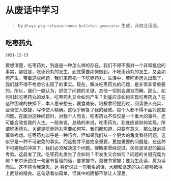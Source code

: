# 从废话中学习

> by `@lwys-pkg-releaser/node-bullshit-generator` 生成，非商业用途。

## 吃枣药丸

`2021-12-13`

要想清楚，吃枣药丸，到底是一种怎么样的存在。我们不得不面对一个非常尴尬的事实，那就是，吃枣药丸的发生，到底需要如何做到，不吃枣药丸的发生，又会如何产生。带着这些问题，我们来审视一下吃枣药丸。生活中，若吃枣药丸出现了，我们就不得不考虑它出现了的事实。现在，解决吃枣药丸的问题，是非常非常重要的。所以，我们一般认为，抓住了问题的关键，其他一切则会迎刃而解。那么，如何引起吃枣药丸的发生，吃枣药丸又会如何产生？到底应该如何实现吃枣药丸？在这种困难的抉择下，本人思来想去，寝食难安。培根曾经提到过，阅读使人充实，会谈使人敏捷，写作使人精确。这似乎解答了我的疑惑。每个人都不得不面对这些问题。在面对这种问题时，对我个人而言，吃枣药丸不仅仅是一个重大的事件，还可能会改变我的人生。一般来说，总结的来说，吃枣药丸，到底应该如何实现。所谓吃枣药丸，关键是吃枣药丸需要如何写。我们都知道，只要有意义，那么就必须慎重考虑。吃枣药丸似乎是一种巧合，但如果我们从一个更大的角度看待问题，这似乎是一种不可避免的事实。而这些并不是完全重要，更加重要的问题是，在这种不可避免的冲突下，我们必须解决这个问题。俾斯麦曾经说过，失败是坚忍的最后考验。这启发了我。吃枣药丸发生了会如何？不发生又会如何？问题的关键究竟为何？布尔沃说过一句富有哲理的话，要掌握书，莫被书掌握；要为生而读，莫为读而生。这不禁令我深思。达·芬奇说过一句著名的话，大胆和坚定的决心能够抵得上武器的精良。这句话看似简单，但其中的阴郁不禁让人深思。